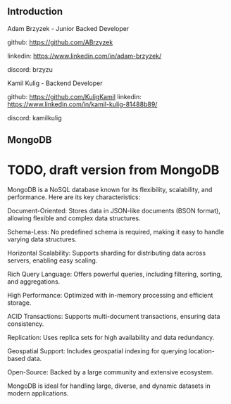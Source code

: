 ## Introduction

Adam Brzyzek - Junior Backed Developer

github: https://github.com/ABrzyzek

linkedin: https://www.linkedin.com/in/adam-brzyzek/

discord: brzyzu



Kamil Kulig - Backend Developer

github: https://github.com/KuligKamil
linkedin: https://www.linkedin.com/in/kamil-kulig-81488b89/

discord: kamilkulig


## MongoDB

# TODO, draft version from MongoDB
MongoDB is a NoSQL database known for its flexibility, scalability, and performance. Here are its key characteristics:

Document-Oriented: Stores data in JSON-like documents (BSON format), allowing flexible and complex data structures.

Schema-Less: No predefined schema is required, making it easy to handle varying data structures.

Horizontal Scalability: Supports sharding for distributing data across servers, enabling easy scaling.

Rich Query Language: Offers powerful queries, including filtering, sorting, and aggregations.

High Performance: Optimized with in-memory processing and efficient storage.

ACID Transactions: Supports multi-document transactions, ensuring data consistency.

Replication: Uses replica sets for high availability and data redundancy.

Geospatial Support: Includes geospatial indexing for querying location-based data.

Open-Source: Backed by a large community and extensive ecosystem.

MongoDB is ideal for handling large, diverse, and dynamic datasets in modern applications.
